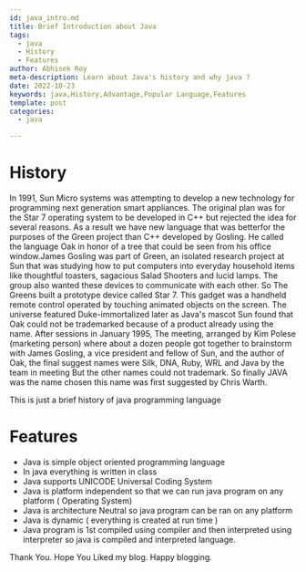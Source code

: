 ```yaml
---
id: java_intro.md
title: Brief Introduction about Java
tags:
  - java
  - History
  - Features
author: Abhisek Roy
meta-description: Learn about Java's history and why java ?
date: 2022-10-23 
keywords: java,History,Advantage,Popular Language,Features
template: post
categories:
  - java

---
```

# History
In 1991, Sun Micro systems was attempting to develop a new technology for programming next generation smart appliances.
The original plan was for the Star 7 operating system to be developed in C++ but rejected the idea for several reasons.
As a result we have new language that was betterfor the purposes of the Green project than C++ developed by Gosling. 
He called the language Oak in honor of a tree that could be seen from his office window.James Gosling was part of Green,
an isolated research project at Sun that was studying how to put computers into everyday household items like thoughtful toasters, 
sagacious Salad Shooters and lucid lamps. The group also wanted these devices to communicate with each other.
So The Greens built a prototype device called Star 7. This gadget was a handheld remote control operated by touching animated objects on the screen. 
The universe featured Duke-immortalized later as Java's mascot Sun found that Oak could not be trademarked because of a product already using the name.
After sessions in January 1995, The meeting, arranged by Kim Polese (marketing person) where about a dozen people got together to brainstorm with James Gosling,
a vice president and fellow of Sun, and the author of Oak, the final suggest names were Silk, DNA, Ruby, WRL and Java by the team in meeting But the other names could not trademark.
So finally JAVA was the name chosen this name was first suggested by Chris Warth.

This is just a brief history of java programming language

# Features

* Java is simple object oriented programming language
* In java everything is written in class
* Java supports UNICODE Universal Coding System
* Java is platform independent so that we can run java program on any platform ( Operating System)
* Java is architecture Neutral so java program can be ran on any platform
* Java is dynamic ( everything is created at run time )
* Java program is 1st compiled using compiler and then interpreted using interpreter so java is compiled and interpreted language.

Thank You. Hope You Liked my blog.
Happy blogging.
